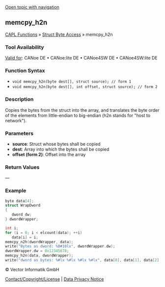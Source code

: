 [Open topic with navigation](../../../../../CANoeDEFamily.htm#Topics/CAPLFunctions/StructByteAccess/Functions/CAPLfunctionMemCpyH2n.md)

## memcpy_h2n

[CAPL Functions](../../CAPLfunctions.md) » [Struct Byte Access](../CAPLfunctionsStructByteAccessOverview.md) » memcpy_h2n

### Tool Availability
[Valid for](../../../Shared/FeatureAvailability.md): CANoe DE • CANoe:lite DE • CANoe4SW DE • CANoe4SW:lite DE

### Function Syntax

- `void memcpy_h2n(byte dest[], struct source); // form 1`
- `void memcpy_h2n(byte dest[], int offset, struct source); // form 2`

### Description

Copies the bytes from the struct into the array, and translates the byte order of the elements from little-endian to big-endian (h2n stands for "host to network").

### Parameters

- **source**: Struct whose bytes shall be copied
- **dest**: Array into which the bytes shall be copied
- **offset (form 2)**: Offset into the array

### Return Values

—

### Example

```c
byte data[4];
struct WrapDword
{
   dword dw;
} dwordWrapper;

int i;
for (i = 0; i < elcount(data); ++i)
   data[i] = i;
memcpy_n2h(dwordWrapper, data);
write("Bytes as dword: %0#10lx", dwordWrapper.dw);
dwordWrapper.dw = 0x12345678;
memcpy_h2n(data, dwordWrapper);
write("dword as bytes: %#lx %#lx %#lx %#lx", data[0], data[1], data[2], data[3]);
```

© Vector Informatik GmbH

[Contact/Copyright/License](../../../Shared/ContactCopyrightLicense.md) | [Data Privacy Notice](https://www.vector.com/int/en/company/get-info/privacy-policy/)
